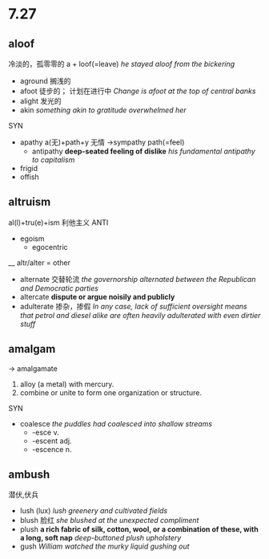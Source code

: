 # 7.27

## aloof
冷淡的，孤零零的
a + loof(=leave)
_he stayed aloof from the bickering_
* aground 搁浅的
* afoot 徒步的； 计划在进行中
_Change is afoot at the top of central banks_
* alight 发光的
* akin
_something akin to gratitude overwhelmed her_

SYN
* apathy a(无)+path+y 无情 ->sympathy path(=feel)
  * antipathy **deep-seated feeling of dislike**
_his fundamental antipathy to capitalism_
* frigid 
* offish

## altruism
al(l)+tru(e)+ism 利他主义
ANTI 
* egoism
  * egocentric

__
altr/alter = other
* alternate 交替轮流
_the governorship alternated between the Republican and Democratic parties_
* altercate **dispute or argue noisily and publicly**
* adulterate 掺杂，掺假
_In any case, lack of sufficient oversight means that petrol and diesel alike are often heavily adulterated with even dirtier stuff_

## amalgam
-> amalgamate 
1. alloy (a metal) with mercury.
2. combine or unite to form one organization or structure.

SYN
* coalesce
_the puddles had coalesced into shallow streams_
  * -esce v.
  * -escent adj.
  * -escence n.

## ambush
潜伏,伏兵
* lush (lux) 
_lush greenery and cultivated fields_
* blush 脸红
_she blushed at the unexpected compliment_
* plush **a rich fabric of silk, cotton, wool, or a combination of these, with a long, soft nap**
_deep-buttoned plush upholstery_
* gush
_William watched the murky liquid gushing out_
